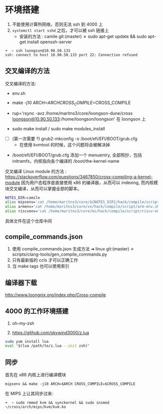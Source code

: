 # 环境搭建

1. 不能使用计算所网络，否则无法 ssh 到 4000 上
2. `systemctl start sshd` 之后，才可以被 ssh 链接上
   - 安装的方法 : camile git:(master) ✗ sudo apt-get update && sudo apt-get install openssh-server
```
➜  ~ ssh loongson@10.90.50.133
ssh: connect to host 10.90.50.133 port 22: Connection refused
```

## 交叉编译的方法
交叉编译的方法:

- env.sh
- make -j10 ARCH=$ARCH CROSS_COMPILE=$CROSS_COMPILE
- rup='rsync -avz /home/maritns3/core/loongson-dune/cross loongson@10.90.50.133:/home/loongson/loongson' 在 loongson 上

- sudo make install / sudo make modules_install
- [ ]  (第一次需要 ?) grub2-mkconfig -o /boot/efi/EFI/BOOT/grub.cfg
    - 在使用 kvmtool 的时候，这个问题将会被解决掉
- /boot/efi/EFI/BOOT/grub.cfg 添加一个 menuentry, 全部照抄，包括 initramfs，内核指向各个编译的 /boot/the-kernel-name

交叉编译 Linux module 的方法 : https://stackoverflow.com/questions/3467850/cross-compiling-a-kernel-module
因为用户态程序是直接使用 x86 的编译器，从而可以 indexing, 而内核模块交叉编译，从而可以掌握全部的脚本。

```sh
NOTES_DIR=camile
alias mipsenv='cat /home/maritns3/core/${NOTES_DIR}/hack/compile/script/mips-env.sh && source /home/maritns3/core/${NOTES_DIR}/hack/compile/script/mips-env.sh'
alias armenv='cat /home/maritns3/core/xx/hack/compile/script/arm-env.sh && source /home/maritns3/core/xx/hack/compile/script/arm-env.sh'
alias riscvenv='cat /home/maritns3/core/mi/hack/compile/script/riscv-env.sh && source /home/maritns3/core/mi/hack/compile/script/riscv-env.sh'
```
具体文件在这个仓库中间

## compile_commands.json
1. 使用 compile_commands.json 生成方法
➜  linux git:(master) ✗ scripts/clang-tools/gen_compile_commands.py
2. 只有最新版的 ccls 才可以正确工作
3. 当 make tags 也可以使用索引

## 编译器下载
http://www.loongnix.org/index.php/Cross-compile


## 4000 的工作环境搭建
1. oh-my-zsh

2. https://github.com/skywind3000/z.lua
```sh
sudo yum install lua
eval "$(lua /path/to/z.lua --init zsh)"
```

## 同步

首先在 x86 内核上进行编译模块
```
mipsenv && make -j10 ARCH=$ARCH CROSS_COMPILE=$CROSS_COMPILE
```

在 MIPS 上让其同步过来:
```
➜  ~ sudo rmmod kvm && synckernel && sudo insmod ~/cross/arch/mips/kvm/kvm.ko
```
